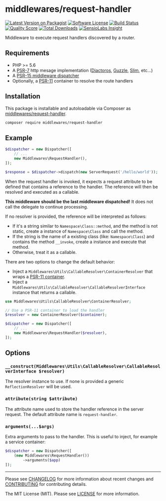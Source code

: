 # middlewares/request-handler

[![Latest Version on Packagist][ico-version]][link-packagist]
[![Software License][ico-license]](LICENSE)
[![Build Status][ico-travis]][link-travis]
[![Quality Score][ico-scrutinizer]][link-scrutinizer]
[![Total Downloads][ico-downloads]][link-downloads]
[![SensioLabs Insight][ico-sensiolabs]][link-sensiolabs]

Middleware to execute request handlers discovered by a router.

## Requirements

* PHP >= 5.6
* A [PSR-7](https://packagist.org/providers/psr/http-message-implementation) http mesage implementation ([Diactoros](https://github.com/zendframework/zend-diactoros), [Guzzle](https://github.com/guzzle/psr7), [Slim](https://github.com/slimphp/Slim), etc...)
* A [PSR-15 middleware dispatcher](https://github.com/middlewares/awesome-psr15-middlewares#dispatcher)
* Optionally, a [PSR-11](https://github.com/php-fig/container) container to resolve the route handlers

## Installation

This package is installable and autoloadable via Composer as [middlewares/request-handler](https://packagist.org/packages/middlewares/request-handler).

```sh
composer require middlewares/request-handler
```

## Example

```php
$dispatcher = new Dispatcher([
    // ...
    new Middlewares\RequestHandler(),
]);

$response = $dispatcher->dispatch(new ServerRequest('/hello/world'));
```

When the request handler is invoked, it expects a request attribute to be defined that contains a reference to the handler. The reference will then be resolved and executed as a callable.

**This middleware should be the last middleware dispatched!** It does not call the delegate to continue processing.

If no resolver is provided, the reference will be interpreted as follows:

* If it's a string similar to `Namespace\Class::method`, and the method is not static, create a instance of `Namespace\Class` and call the method.
* If the string is the name of a existing class (like: `Namespace\Class`) and contains the method `__invoke`, create a instance and execute that method.
* Otherwise, treat it as a callable.

There are two options to change the default behavior:

- Inject a `Middlewares\Utils\CallableResolver\ContainerResolver` that wraps a [PSR-11 container](https://github.com/php-fig/container).
- Inject a `Middlewares\Utils\CallableResolver\CallableResolverInterface` instance that returns a callable.

```php
use Middlewares\Utils\CallableResolver\ContainerResolver;

// Use a PSR-11 container to load the handler
$resolver = new ContainerResolver($container);

$dispatcher = new Dispatcher([
    // ...
    new Middlewares\RequestHandler($resolver),
]);
```

## Options

### `__construct(Middlewares\Utils\CallableResolver\CallableResolverInterface $resolver)`

The resolver instance to use. If none is provided a generic `ReflectionResolver` will be used.

### `attribute(string $attribute)`

The attribute name used to store the handler reference in the server request. The default attribute name is `request-handler`.

### `arguments(...$args)`

Extra arguments to pass to the handler. This is useful to inject, for example a service container:

```php
$dispatcher = new Dispatcher([
    (new Middlewares\RequestHandler())
        ->arguments($app)
]);
```

---

Please see [CHANGELOG](CHANGELOG.md) for more information about recent changes and [CONTRIBUTING](CONTRIBUTING.md) for contributing details.

The MIT License (MIT). Please see [LICENSE](LICENSE) for more information.

[ico-version]: https://img.shields.io/packagist/v/middlewares/request-handler.svg?style=flat-square
[ico-license]: https://img.shields.io/badge/license-MIT-brightgreen.svg?style=flat-square
[ico-travis]: https://img.shields.io/travis/middlewares/request-handler/master.svg?style=flat-square
[ico-scrutinizer]: https://img.shields.io/scrutinizer/g/middlewares/request-handler.svg?style=flat-square
[ico-downloads]: https://img.shields.io/packagist/dt/middlewares/request-handler.svg?style=flat-square
[ico-sensiolabs]: https://img.shields.io/sensiolabs/i/8afda09a-397a-4c80-9dc8-6edc081a03e3.svg?style=flat-square

[link-packagist]: https://packagist.org/packages/middlewares/request-handler
[link-travis]: https://travis-ci.org/middlewares/request-handler
[link-scrutinizer]: https://scrutinizer-ci.com/g/middlewares/request-handler
[link-downloads]: https://packagist.org/packages/middlewares/request-handler
[link-sensiolabs]: https://insight.sensiolabs.com/projects/8afda09a-397a-4c80-9dc8-6edc081a03e3
